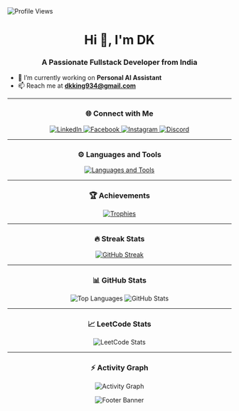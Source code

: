 
<img src="https://komarev.com/ghpvc/?username=dkk934&label=Profile%20Views&color=0e75b6&style=flat" alt="Profile Views" />

<h1 align="center">Hi 👋, I'm DK</h1>
<h3 align="center">A Passionate Fullstack Developer from India</h3>

- 🔭 I’m currently working on **Personal AI Assistant**  
- 📫 Reach me at **dkking934@gmail.com**

---

<h3 align="center">🌐 Connect with Me</h3>
<p align="center">
  <a href="https://linkedin.com/in/deepak ch." target="_blank">
    <img src="https://img.shields.io/badge/LinkedIn-%230077B5.svg?style=for-the-badge&logo=linkedin&logoColor=white" alt="LinkedIn">
  </a>
  <a href="https://fb.com/dk king" target="_blank">
    <img src="https://img.shields.io/badge/Facebook-%231877F2.svg?style=for-the-badge&logo=facebook&logoColor=white" alt="Facebook">
  </a>
  <a href="https://instagram.com/dkking5143" target="_blank">
    <img src="https://img.shields.io/badge/Instagram-%23E4405F.svg?style=for-the-badge&logo=instagram&logoColor=white" alt="Instagram">
  </a>
  <a href="https://discord.gg/dk_701" target="_blank">
    <img src="https://img.shields.io/badge/Discord-%237289DA.svg?style=for-the-badge&logo=discord&logoColor=white" alt="Discord">
  </a>
</p>

---

<h3 align="center">⚙️ Languages and Tools</h3>
<p align="center">
  <a href="#">
    <img src="https://skillicons.dev/icons?i=html,css,c,cs,cpp,py,js,java,react,vite,expressjs,nodejs,mysql,postgres,git,github,vscode,npm,postman,unity,stackoverflow&perline=10" alt="Languages and Tools">
  </a>
</p>

---

<h3 align="center">🏆 Achievements</h3>
<p align="center">
  <a href="https://github.com/ryo-ma/github-profile-trophy">
    <img src="https://github-profile-trophy.vercel.app/?username=dkk934&theme=onestar&no-bg=true&no-frame=true&margin-h=15" alt="Trophies">
  </a>
</p>

---

<h3 align="center">🔥 Streak Stats</h3>
<p align="center">
  <a href="https://git.io/streak-stats">
    <img src="https://github-readme-streak-stats.herokuapp.com?user=dkk934&theme=transparent&hide_border=true&border_radius=5" alt="GitHub Streak">
  </a>
</p>

---

<h3 align="center">📊 GitHub Stats</h3>
<div align="center">
  <img src="https://github-readme-stats.vercel.app/api/top-langs?username=dkk934&show_icons=true&locale=en&layout=compact&bg_color=0d1117&text_color=ffffff&hide_border=true" alt="Top Languages" />
  <img src="https://github-readme-stats.vercel.app/api?username=dkk934&show_icons=true&locale=en&bg_color=0d1117&text_color=ffffff&hide_border=true" alt="GitHub Stats" />
</div>

---

<h3 align="center">📈 LeetCode Stats</h3>
<p align="center">
  <img src="https://leetcard.jacoblin.cool/dk_k_934?theme=dark&font=Share%20Tech%20Mono&ext=heatmap" alt="LeetCode Stats">
</p>

---

<h3 align="center">⚡ Activity Graph</h3>
<p align="center">
  <img src="https://github-readme-activity-graph.vercel.app/graph?username=dkk934&theme=react-dark" alt="Activity Graph">
</p>

<p align="center">
  <img src="https://capsule-render.vercel.app/api?type=waving&height=100&color=gradient&text=DKK934&section=footer&fontColor=0d1117&fontSize=45&fontAlign=50&fontAlignY=65" alt="Footer Banner">
</p>
